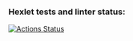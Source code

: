 ### Hexlet tests and linter status:
[![Actions Status](https://github.com/m-marc/frontend-project-lvl1/workflows/hexlet-check/badge.svg)](https://github.com/m-marc/frontend-project-lvl1/actions)